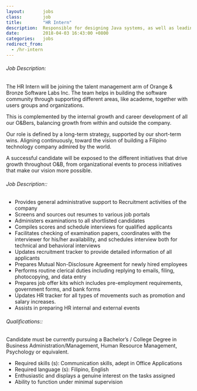 ```yaml
---
layout:       jobs
class:        job
title:        "HR Intern"
description:  Responsible for designing Java systems, as well as leading teams of software engineers, particularly in the technical aspects of their work.
date:         2018-04-03 16:43:00 +0800
categories:   jobs
redirect_from: 
  - /hr-intern
---
```

<!-- Do not leave new lines after each element. Elements after new lines will not be rendered. -->
<h6 class="-dark">Job Description:</h6>
<p>
  The HR Intern will be joining the talent management arm of Orange & Bronze Software Labs Inc. The team helps in building the software community through supporting different areas, like academe, together with users groups and organizations.
</p>
<p>
  This is complemented by the internal growth and career development of all our O&Bers, balancing growth from within and outside the company.
</p>
<p>
  Our role is defined by a long-term strategy, supported by our short-term wins. Aligning continuously, toward the vision of building a Filipino technology company admired by the world.
</p>
<p>
  A successful candidate will be exposed to the different initiatives that drive growth throughout O&B, from organizational events to process initiatives that make our vision more possible.
</p>
<h6 class="-dark">Job Description::</h6>
<ul>
  <li>
    Provides general administrative support to Recruitment activities of the company
  </li>
  <li>
    Screens and sources out resumes to various job portals
  </li>
  <li>
    Administers examinations to all shortlisted candidates
  </li>
  <li>
    Compiles scores and schedule interviews for qualified applicants
  </li>
  <li>
    Facilitates checking of examination papers, coordinates with the interviewer for his/her availability, and schedules interview both for technical and behavioral interviews
  </li>
  <li>
    Updates recruitment tracker to provide detailed information of all applicants
  </li>
  <li>
    Prepares Mutual Non-Disclosure Agreement for newly hired employees
  </li>
  <li>
    Performs routine clerical duties including replying to emails, filing, photocopying, and data entry
  </li>
  <li>
    Prepares job offer kits which includes pre-employment requirements, government forms, and bank forms
  </li>
  <li>
    Updates HR tracker for all types of movements such as promotion and salary increases.
  </li>
  <li>
    Assists in preparing HR internal and external events
  </li>
</ul>
<h6 class="-dark">Qualifications::</h6>
<p>
  Candidate must be currently pursuing a Bachelor’s / College Degree in Business Administration/Management, Human Resource Management, Psychology or equivalent.
</p>
<ul>
  <li>
    Required skills (s): Communication skills, adept in Office Applications
  </li>
  <li>
    Required language (s): Filipino, English
  </li>
  <li>
    Enthusiastic and displays a genuine interest on the tasks assigned
  </li>
  <li>
    Ability to function under minimal supervision
  </li>
</ul>